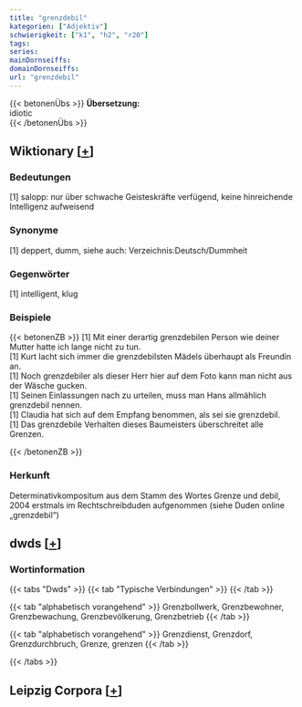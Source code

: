 ```yaml
---
title: "grenzdebil"
kategorien: ["Adjektiv"]
schwierigkeit: ["k1", "h2", "r20"]
tags:
series:
mainDornseiffs:
domainDornseiffs:
url: "grenzdebil"
---
```


{{< betonenÜbs >}}
**Übersetzung:**  
idiotic  
{{< /betonenÜbs >}}

## Wiktionary [[+](https://de.wiktionary.org/wiki/grenzdebil)]

### Bedeutungen
[1] salopp: nur über schwache Geisteskräfte verfügend, keine hinreichende Intelligenz aufweisend  

### Synonyme
[1] deppert, dumm, siehe auch: Verzeichnis:Deutsch/Dummheit  

### Gegenwörter
[1] intelligent, klug  

### Beispiele
{{< betonenZB >}}
[1] Mit einer derartig grenzdebilen Person wie deiner Mutter hatte ich lange nicht zu tun.  
[1] Kurt lacht sich immer die grenzdebilsten Mädels überhaupt als Freundin an.  
[1] Noch grenzdebiler als dieser Herr hier auf dem Foto kann man nicht aus der Wäsche gucken.  
[1] Seinen Einlassungen nach zu urteilen, muss man Hans allmählich grenzdebil nennen.  
[1] Claudia hat sich auf dem Empfang benommen, als sei sie grenzdebil.  
[1] Das grenzdebile Verhalten dieses Baumeisters überschreitet alle Grenzen.  

{{< /betonenZB >}}
### Herkunft
Determinativkompositum aus dem Stamm des Wortes Grenze und debil, 2004 erstmals im Rechtschreibduden aufgenommen (siehe Duden online „grenzdebil“)  



## dwds [[+](https://www.dwds.de/wb/grenzdebil)]

### Wortinformation
{{< tabs "Dwds" >}}
{{< tab "Typische Verbindungen" >}}
{{< /tab >}}

{{< tab "alphabetisch vorangehend" >}}
Grenzbollwerk, Grenzbewohner, Grenzbewachung, Grenzbevölkerung, Grenzbetrieb
{{< /tab >}}

{{< tab "alphabetisch vorangehend" >}}
Grenzdienst, Grenzdorf, Grenzdurchbruch, Grenze, grenzen
{{< /tab >}}

{{< /tabs >}}

## Leipzig Corpora [[+](https://corpora.uni-leipzig.de/en/res?word=grenzdebil&corpusId=deu_newscrawl-public_2018)]

